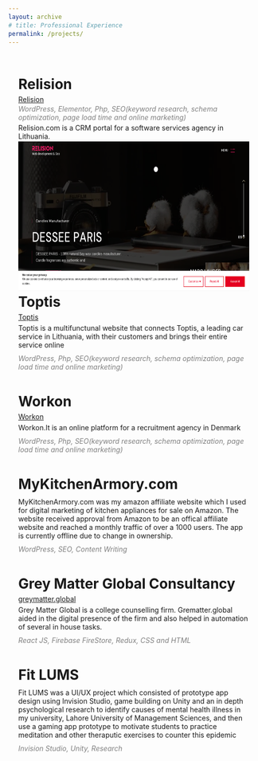 ```yaml
---
layout: archive
# title: Professional Experience
permalink: /projects/
---
```


<style>
    .page-content {
        margin: 20px;
        display: flex;
        flex-direction: column;
    }
</style>

<div class="page-content">
    <h1 style="margin-bottom: 5px;">Relision</h1>
    <a href="https://relision.com/">Relision</a>
    <p style="margin-bottom: 2px; margin-top: 2px; color: grey;"><em>WordPress, Elementor, Php, SEO(keyword research, schema optimization, page load time and online marketing)</em></p>
    <p style="margin-bottom: 2px; margin-top: 2px;" >Relision.com is a CRM portal for a software services agency in Lithuania.</p>
    <img src='/images/relision.png' width='500' height='300'>
    <h1 style="margin-bottom: 5px; margin-top: 5px;">Toptis</h1>
    <a href="https://toptis.lt/">Toptis</a>
    <p style="margin-bottom: 5px; margin-top: 5px">Toptis is a multifunctunal website that connects Toptis, a leading car service in Lithuania, with their customers and brings their entire service online</p>
    <p style="margin-bottom: 5px; margin-top: 5px; color: grey;"><em>WordPress, Php, SEO(keyword research, schema optimization, page load time and online marketing)</em></p> 
    <h1 style="margin-bottom: 5px;">Workon</h1>
    <a href="https://workon.lt/">Workon</a>
    <p style="margin-bottom: 5px; margin-top: 5px">Workon.lt is an online platform for a recruitment agency in Denmark</p>
    <p style="margin-bottom: 5px; margin-top: 5px; color: grey;"><em>WordPress, Php, SEO(keyword research, schema optimization, page load time and online marketing)</em></p> 
    <h1 style="margin-bottom: 5px;">MyKitchenArmory.com</h1>
    <p style="margin-bottom: 5px; margin-top: 5px">MyKitchenArmory.com was my amazon affiliate website which I used for digital marketing of kitchen appliances for sale on Amazon. The website received approval from Amazon to be an offical affiliate website and reached a monthly traffic of over a 1000 users. The app is currently offline due to change in ownership.</p>
    <p style="margin-bottom: 5px; margin-top: 5px; color: grey;"><em>WordPress, SEO, Content Writing</em></p> 
    <h1 style="margin-bottom: 5px;">Grey Matter Global Consultancy</h1>
    <a href="https://greymatter.global/">greymatter.global</a>
    <p style="margin-bottom: 5px; margin-top: 5px">Grey Matter Global is a college counselling firm. Grematter.global aided in the digital presence of the firm and also helped in automation of several in house tasks.</p>
    <p style="margin-bottom: 5px; margin-top: 5px; color: grey;"><em>React JS, Firebase FireStore, Redux, CSS and HTML</em></p> 
    <h1 style="margin-bottom: 5px;">Fit LUMS</h1>
    <p style="margin-bottom: 5px; margin-top: 5px"> Fit LUMS was a UI/UX project which consisted of prototype app design using Invision Studio, game building on Unity and an in depth psychological research to identify causes of mental health illness in my university, Lahore University of Management Sciences, and then use a gaming app prototype to motivate students to practice meditation and other theraputic exercises to counter this epidemic</p>
    <p style="margin-bottom: 5px; margin-top: 5px; color: grey;"><em>Invision Studio, Unity, Research</em></p> 
    

    
</div>
